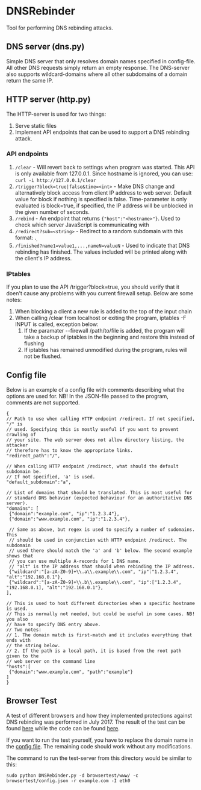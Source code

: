 # DNSRebinder

Tool for performing DNS rebinding attacks. 

## DNS server (dns.py)

Simple DNS server that only resolves domain names specified in config-file. All
other DNS requests simply return an empty response. The DNS-server also supports
wildcard-domains where all other subdomains of a domain return the same IP.

## HTTP server (http.py)

The HTTP-server is used for two things:

1. Serve static files
1. Implement API endpoints that can be used to support a DNS rebinding attack.

### API endpoints

1. `/clear` - Will revert back to settings when program was started. This API is
only available from 127.0.0.1. Since hostname is ignored, you can use:
`curl -i http://127.0.0.1/clear`
1. `/trigger?block=true|false&time=<int>` - Make DNS change and alternatively block access
from client IP address to web server. Default value for block if nothing is
specified is false. Time-parameter is only evaluated is block=true, if
specified, the IP address will be unblocked in the given number of seconds.
1. `/rebind` - An endpoint that returns `{"host":"<hostname>"}`. Used to check which
server JavaScript is communicating with
1. `/redirect?sub=<string>` - Redirect to a random subdomain with this format:
<random string>.<sub>.<root domain name>
1. `/finished?name1=value1,...,nameN=valueN` - Used to indicate that DNS rebinding
has finished. The values included will be printed along with the client's IP
address.

### IPtables

If you plan to use the API /trigger?block=true, you should verify that it doen't
cause any problems with you current firewall setup. Below are some notes:

1. When blocking a client a new rule is added to the top of the input chain
1. When calling /clear from localhost or exiting the program, iptables -F INPUT
is called, exception below:
	1. If the paramater --firewall /path/to/file is added, the program will take a
	backup of iptables in the beginning and restore this instead of flushing
	1. If iptables has remained unmodified during the program, rules will not be
	flushed.



## Config file

Below is an example of a config file with comments describing what the options
are used for. NB! In the JSON-file passed to the program, comments are not
supported.

~~~
{
// Path to use when calling HTTP endpoint /redirect. If not specified, "/" is
// used. Specifying this is mostly useful if you want to prevent crawling of
// your site. The web server does not allow directory listing, the attacker
// therefore has to know the appropriate links.
"redirect_path":"/",

// When calling HTTP endpoint /redirect, what should the default subdomain be.
// If not specified, 'a' is used.
"default_subdomain":"a",

// List of domains that should be translated. This is most useful for
// standard DNS behavior (expected behaviour for an authoritative DNS server).
"domains": [
 {"domain":"example.com", "ip":"1.2.3.4"},
 {"domain":"www.example.com", "ip":"1.2.3.4"},

 // Same as above, but regex is used to specify a number of sudomains. This
 // should be used in conjunction with HTTP endpoint /redirect. The subdomain
 // used there should match the 'a' and 'b' below. The second example shows that
 // you can use multiple A-records for 1 DNS name.
 // "alt" is the IP address that should when rebinding the IP address.
 {"wildcard":"[a-zA-Z0-9]+\\.a\\.example\\.com", "ip":"1.2.3.4", "alt":"192.168.0.1"},
 {"wildcard":"[a-zA-Z0-9]+\\.b\\.example\\.com", "ip":["1.2.3.4", "192.168.0.1], "alt":"192.168.0.1"},
],

// This is used to host different directories when a specific hostname is used.
// This is normally not needed, but could be useful in some cases. NB! you also
// have to specify DNS entry above.
// Two notes:
// 1. The domain match is first-match and it includes everything that ends with
// the string below.
// 2. If the path is a local path, it is based from the root path given to the
// web server on the command line
"hosts":[
 {"domain":"www.example.com", "path":"example"}
]
}
~~~


## Browser Test

A test of different browsers and how they implemented protections against DNS
rebinding was performed in July 2017. The result of the test can be found
[here](https://rstenvi.github.io/dnsrebinder/) while the code can be found
[here](browsertest/).

If you want to run the test yourself, you have to replace the domain name in the
[config file](browsertest/config.json). The remaining code should work without
any modifications.

The command to run the test-server from this directory would be similar to this:

~~~
sudo python DNSRebinder.py -d browsertest/www/ -c browsertest/config.json -r example.com -I eth0
~~~
